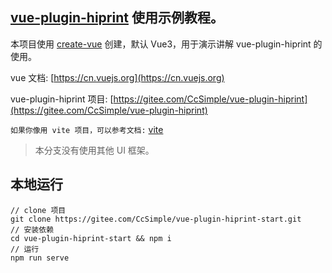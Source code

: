 ## [vue-plugin-hiprint](https://gitee.com/CcSimple/vue-plugin-hiprint) 使用示例教程。

本项目使用 [create-vue](https://github.com/vuejs/create-vue) 创建，默认 Vue3，用于演示讲解 vue-plugin-hiprint 的使用。

vue 文档: [https://cn.vuejs.org](https://cn.vuejs.org)

vue-plugin-hiprint 项目: [https://gitee.com/CcSimple/vue-plugin-hiprint](https://gitee.com/CcSimple/vue-plugin-hiprint)


`如果你像用 vite 项目，可以参考文档:` [vite](https://cn.vitejs.dev)

> 本分支没有使用其他 UI 框架。

## 本地运行

```
// clone 项目
git clone https://gitee.com/CcSimple/vue-plugin-hiprint-start.git
// 安装依赖
cd vue-plugin-hiprint-start && npm i
// 运行
npm run serve
```
